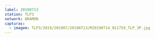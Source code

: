 ```yaml
---
label: 20190713
station: TLP3
network: BRAMON
capturas:
  - imagem: TLP3/2019/201907/20190713/M20190714_011759_TLP_3P.jpg
---
```

